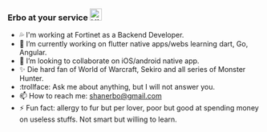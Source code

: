 ### Erbo at your service <img src='https://qpluspicture.oss-cn-beijing.aliyuncs.com/6LjjQA/Hi.gif' alt='Hi' width="24"/> 

- 💦 I'm working at Fortinet as a Backend Developer.
- 🔭 I’m currently working on flutter native apps/webs learning dart, Go, Angular.
- 👯 I’m looking to collaborate on iOS/android native app.
- ✨ Die hard fan of World of Warcraft, Sekiro and all series of Monster Hunter.
- 	:trollface:  Ask me about anything, but I will not answer you.
- 📫 How to reach me: shanerbo@gmail.com
- ⚡ Fun fact: allergy to fur but per lover, poor but good at spending money on useless stuffs. Not smart but willing to learn.
